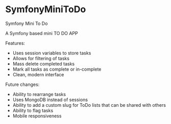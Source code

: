 # SymfonyMiniToDo
Symfony Mini To Do


A Symfony based mini TO DO APP

Features:
+ Uses session variables to store tasks
+ Allows for filtering of tasks
+ Mass delete completed tasks
+ Mark all tasks as complete or in-complete
+ Clean, modern interface

Future changes:
+ Ability to rearrange tasks
+ Uses MongoDB instead of sessions
+ Ability to add a custom slug for ToDo lists that can be shared with others
+ Ability to flag tasks
+ Mobile responsiveness